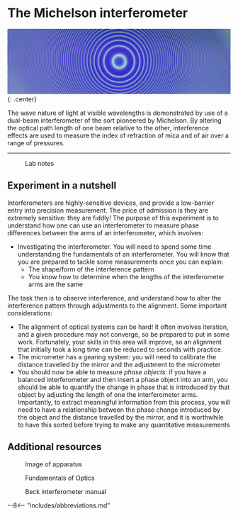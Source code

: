 # The Michelson interferometer

![](michelson/header.jpg){: .center}

The wave nature of light at visible wavelengths is demonstrated by use of a dual-beam interferometer of the sort pioneered by Michelson. By altering the optical path length of one beam relative to the other, interference effects are used to measure the index of refraction of mica and of air over a range of pressures.

---

<figure markdown>
<a href = 'Legacy\Michelson_notes.pdf'> <i class="fas fa-file-pdf fa-3x"></i> </a>
    <figcaption>Lab notes
    </figcaption>
</figure>

## Experiment in a nutshell

Interferometers are highly-sensitive devices, and provide a low-barrier entry into precision measurement. The price of admission is they are extremely sensitive: they are fiddly! The purpose of this experiment is to understand how one can use an interferometer to measure phase differences between the arms of an interferometer, which involves:
* Investigating the interferometer. You will need to spend some time understanding the fundamentals of an interferometer. You will know that you are prepared to tackle some measurements once you can explain:
    * The shape/form of the interference pattern
    * You know how to determine when the lengths of the interferometer arms are the same

The task then is to observe interference, and understand how to alter the interference pattern through adjustments to the alignment. Some important considerations:
* The alignment of optical systems can be hard! It often involves iteration, and a given procedure may not converge, so be prepared to put in some work. Fortunately, your skills in this area will improve, so an alignment that initially took a long time can be reduced to seconds with practice.
* The micrometer has a gearing system: you will need to calibrate the distance travelled by the mirror and the adjustment to the micrometer
* You should now be able to measure _phase objects_: if you have a balanced interferometer and then insert a phase object into an arm, you should be able to quantify the change in phase that is introduced by that object by adjusting the length of one the interferometer arms. Importantly, to extract meaningful information from this process, you will need to have a relationship between the phase change introduced by the object and the distance travelled by the mirror, and it is worthwhile to have this sorted before trying to make any quantitative measurements


## Additional resources

<figure markdown>
<a href = 'Legacy\Michelson_image.pdf'> <i class="fas fa-image fa-3x"></i> </a>
    <figcaption>Image of apparatus
    </figcaption>
</figure>

<figure markdown>
<a href = 'Legacy\Fundamentals of Optics.pdf'> <i class="fas fa-book-open fa-3x"></i> </a>
    <figcaption>Fundamentals of Optics
    </figcaption>
</figure>

<figure markdown>
<a href = 'Legacy\Beck interferometer.pdf'> <i class="fas fa-book-open fa-3x"></i> </a>
    <figcaption>Beck interferometer manual
    </figcaption>
</figure>

--8<-- "includes/abbreviations.md"
